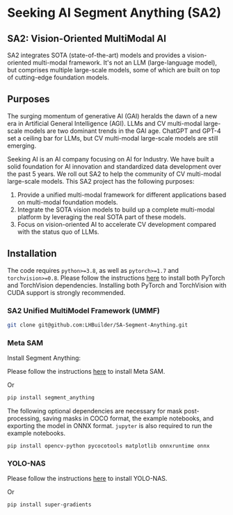 # Seeking AI Segment Anything (SA2)
## SA2: Vision-Oriented MultiModal AI


SA2 integrates SOTA (state-of-the-art) models and provides a vision-oriented multi-modal framework. It's not an LLM (large-language model), but comprises multiple large-scale models, some of which are built on top of cutting-edge foundation models.

## Purposes
The surging momentum of generative AI (GAI) heralds the dawn of a new era in Artificial General Intelligence (AGI). LLMs and CV multi-modal large-scale models are two dominant trends in the GAI age. ChatGPT and GPT-4 set a ceiling bar for LLMs, but CV multi-modal large-scale models are still emerging.

Seeking AI is an AI company focusing on AI for Industry. We have built a solid foundation for AI innovation and standardized data development over the past 5 years. We roll out SA2 to help the community of CV multi-modal large-scale models. This SA2 project has the following purposes:

1. Provide a unified multi-modal framework for different applications based on multi-modal foundation models.
2. Integrate the SOTA vision models to build up a complete multi-modal platform by leveraging the real SOTA part of these models.
3. Focus on vision-oriented AI to accelerate CV development compared with the status quo of LLMs.


## Installation

The code requires `python>=3.8`, as well as `pytorch>=1.7` and `torchvision>=0.8`. Please follow the instructions [here](https://pytorch.org/get-started/locally/) to install both PyTorch and TorchVision dependencies. Installing both PyTorch and TorchVision with CUDA support is strongly recommended.

### SA2 Unified MultiModel Framework (UMMF)

```bash
git clone git@github.com:LHBuilder/SA-Segment-Anything.git
```

### Meta SAM
Install Segment Anything:

Please follow the instructions [here](https://github.com/LHBuilder/SA-Segment-Anything/blob/main/SAM/README.md) to install Meta SAM.

Or

```bash
pip install segment_anything
```


The following optional dependencies are necessary for mask post-processing, saving masks in COCO format, the example notebooks, and exporting the model in ONNX format. `jupyter` is also required to run the example notebooks.

```
pip install opencv-python pycocotools matplotlib onnxruntime onnx
```

### YOLO-NAS
Please follow the instructions [here](https://github.com/LHBuilder/SA-Segment-Anything/blob/main/YOLO/README.md) to install YOLO-NAS.

Or 

```bash
pip install super-gradients
```
